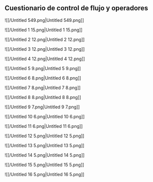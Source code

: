 ## **Cuestionario de control de flujo y operadores**

![[/Untitled 549.png|Untitled 549.png]]

![[/Untitled 1 15.png|Untitled 1 15.png]]

![[/Untitled 2 12.png|Untitled 2 12.png]]

![[/Untitled 3 12.png|Untitled 3 12.png]]

![[/Untitled 4 12.png|Untitled 4 12.png]]

![[/Untitled 5 9.png|Untitled 5 9.png]]

![[/Untitled 6 8.png|Untitled 6 8.png]]

![[/Untitled 7 8.png|Untitled 7 8.png]]

![[/Untitled 8 8.png|Untitled 8 8.png]]

![[/Untitled 9 7.png|Untitled 9 7.png]]

![[/Untitled 10 6.png|Untitled 10 6.png]]

![[/Untitled 11 6.png|Untitled 11 6.png]]

![[/Untitled 12 5.png|Untitled 12 5.png]]

![[/Untitled 13 5.png|Untitled 13 5.png]]

![[/Untitled 14 5.png|Untitled 14 5.png]]

![[/Untitled 15 5.png|Untitled 15 5.png]]

![[/Untitled 16 5.png|Untitled 16 5.png]]